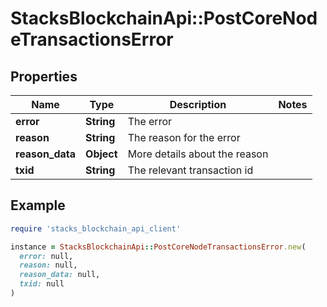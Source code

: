 # StacksBlockchainApi::PostCoreNodeTransactionsError

## Properties

| Name | Type | Description | Notes |
| ---- | ---- | ----------- | ----- |
| **error** | **String** | The error |  |
| **reason** | **String** | The reason for the error |  |
| **reason_data** | **Object** | More details about the reason |  |
| **txid** | **String** | The relevant transaction id |  |

## Example

```ruby
require 'stacks_blockchain_api_client'

instance = StacksBlockchainApi::PostCoreNodeTransactionsError.new(
  error: null,
  reason: null,
  reason_data: null,
  txid: null
)
```

